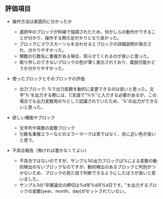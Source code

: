 ## 評価項目

- 操作方法は直感的に分かったか
    - 選択中のブロックが枠線で強調されたため、何かしらの動作ができることが分かり、操作する際の足がかりとなり良かった。
    - ブロックにマウスカーソルを合わせるとブロックの詳細説明が表示され、分かりやすかった。
    - 関数の引数名に重複がある場合、知らせてくれるのが良いと思った。
    - 取り外しのできないブロックの色が薄く表示されており、着脱可能かどうか分かりやすかった。

- 使ったブロックとそのブロックの評価
    - 出力ブロック: %で出力変数を動的に変更できるのは良いと思った。文字'%'を出力する際には、C言語で"%%"と入力する必要があるが、この場合でも出力変数用の%として認識されていたため、'%'の出力ができないと思った。

- 欲しい機能やブロック
    - 文字列や実数の変数ブロック
    - 引数名重複エラーなどのエラーマークは青ではなく、赤に近い色が良いと思う。

- 不具合報告（無ければ書かなくてよい）
    - 不具合ではないのですが、サンプル1の出力ブロックは%による変数の動的検出のないブロックなのですが、動的検出のあるブロックと判別がつかないため、ブロックの見た目で判断できるようにしたほうが良いと思いました。
    - サンプル3の"卒業論文の締切は%d年%d月%d日です。"を出力するブロックの変数(year、month、day)がセットされていない。